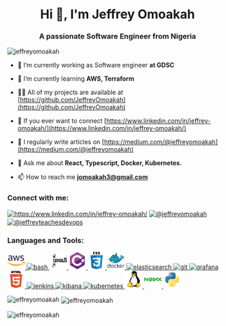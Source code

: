 <h1 align="center">Hi 👋, I'm Jeffrey Omoakah</h1>
<h3 align="center">A passionate Software Engineer from Nigeria</h3>

<p align="left"> <img src="https://komarev.com/ghpvc/?username=jeffreyomoakah&label=Profile%20views&color=0e75b6&style=flat" alt="jeffreyomoakah" /> </p>

- 🔭 I’m currently working as Software engineer **at GDSC**

- 🌱 I’m currently learning **AWS, Terraform**

- 👨‍💻 All of my projects are available at [https://github.com/JeffreyOmoakah](https://github.com/JeffreyOmoakah)

- 🤝 If you ever want to connect [https://www.linkedin.com/in/jeffrey-omoakah/](https://www.linkedin.com/in/jeffrey-omoakah/)

- 📝 I regularly write articles on [https://medium.com/@jeffreyomoakah](https://medium.com/@jeffreyomoakah)

- 💬 Ask me about **React, Typescript, Docker, Kubernetes.**

- 📫 How to reach me **jomoakah3@gmail.com**

<h3 align="left">Connect with me:</h3>
<p align="left">
<a href="https://linkedin.com/in/jeffrey-omoakah/" target="blank"><img align="center" src="https://raw.githubusercontent.com/rahuldkjain/github-profile-readme-generator/master/src/images/icons/Social/linked-in-alt.svg" alt="https://www.linkedin.com/in/jeffrey-omoakah/" height="30" width="40" /></a>
<a href="https://medium.com/@jeffreyomoakah" target="blank"><img align="center" src="https://raw.githubusercontent.com/rahuldkjain/github-profile-readme-generator/master/src/images/icons/Social/medium.svg" alt="@jeffreyomoakah" height="30" width="40" /></a>
<a href="https://www.youtube.com/c/@jeffreyteachesdevops" target="blank"><img align="center" src="https://raw.githubusercontent.com/rahuldkjain/github-profile-readme-generator/master/src/images/icons/Social/youtube.svg" alt="@jeffreyteachesdevops" height="30" width="40" /></a>
</p>

<h3 align="left">Languages and Tools:</h3>
<p align="left"> <a href="https://aws.amazon.com" target="_blank" rel="noreferrer"> <img src="https://raw.githubusercontent.com/devicons/devicon/master/icons/amazonwebservices/amazonwebservices-original-wordmark.svg" alt="aws" width="40" height="40"/> </a> <a href="https://www.gnu.org/software/bash/" target="_blank" rel="noreferrer"> <img src="https://www.vectorlogo.zone/logos/gnu_bash/gnu_bash-icon.svg" alt="bash" width="40" height="40"/> </a> <a href="https://canvasjs.com" target="_blank" rel="noreferrer"> <img src="https://raw.githubusercontent.com/Hardik0307/Hardik0307/master/assets/canvasjs-charts.svg" alt="canvasjs" width="40" height="40"/> </a> <a href="https://www.w3schools.com/cs/" target="_blank" rel="noreferrer"> <img src="https://raw.githubusercontent.com/devicons/devicon/master/icons/csharp/csharp-original.svg" alt="csharp" width="40" height="40"/> </a> <a href="https://www.w3schools.com/css/" target="_blank" rel="noreferrer"> <img src="https://raw.githubusercontent.com/devicons/devicon/master/icons/css3/css3-original-wordmark.svg" alt="css3" width="40" height="40"/> </a> <a href="https://www.docker.com/" target="_blank" rel="noreferrer"> <img src="https://raw.githubusercontent.com/devicons/devicon/master/icons/docker/docker-original-wordmark.svg" alt="docker" width="40" height="40"/> </a> <a href="https://www.elastic.co" target="_blank" rel="noreferrer"> <img src="https://www.vectorlogo.zone/logos/elastic/elastic-icon.svg" alt="elasticsearch" width="40" height="40"/> </a> <a href="https://git-scm.com/" target="_blank" rel="noreferrer"> <img src="https://www.vectorlogo.zone/logos/git-scm/git-scm-icon.svg" alt="git" width="40" height="40"/> </a> <a href="https://grafana.com" target="_blank" rel="noreferrer"> <img src="https://www.vectorlogo.zone/logos/grafana/grafana-icon.svg" alt="grafana" width="40" height="40"/> </a> <a href="https://www.w3.org/html/" target="_blank" rel="noreferrer"> <img src="https://raw.githubusercontent.com/devicons/devicon/master/icons/html5/html5-original-wordmark.svg" alt="html5" width="40" height="40"/> </a> <a href="https://www.jenkins.io" target="_blank" rel="noreferrer"> <img src="https://www.vectorlogo.zone/logos/jenkins/jenkins-icon.svg" alt="jenkins" width="40" height="40"/> </a> <a href="https://www.elastic.co/kibana" target="_blank" rel="noreferrer"> <img src="https://www.vectorlogo.zone/logos/elasticco_kibana/elasticco_kibana-icon.svg" alt="kibana" width="40" height="40"/> </a> <a href="https://kubernetes.io" target="_blank" rel="noreferrer"> <img src="https://www.vectorlogo.zone/logos/kubernetes/kubernetes-icon.svg" alt="kubernetes" width="40" height="40"/> </a> <a href="https://www.linux.org/" target="_blank" rel="noreferrer"> <img src="https://raw.githubusercontent.com/devicons/devicon/master/icons/linux/linux-original.svg" alt="linux" width="40" height="40"/> </a> <a href="https://www.nginx.com" target="_blank" rel="noreferrer"> <img src="https://raw.githubusercontent.com/devicons/devicon/master/icons/nginx/nginx-original.svg" alt="nginx" width="40" height="40"/> </a> <a href="https://www.python.org" target="_blank" rel="noreferrer"> <img src="https://raw.githubusercontent.com/devicons/devicon/master/icons/python/python-original.svg" alt="python" width="40" height="40"/> </a> </p>

<p><img align="left" src="https://github-readme-stats.vercel.app/api/top-langs?username=jeffreyomoakah&show_icons=true&locale=en&layout=compact" alt="jeffreyomoakah" /></p>

<p>&nbsp;<img align="center" src="https://github-readme-stats.vercel.app/api?username=jeffreyomoakah&show_icons=true&locale=en" alt="jeffreyomoakah" /></p>

<p><img align="center" src="https://github-readme-streak-stats.herokuapp.com/?user=jeffreyomoakah&" alt="jeffreyomoakah" /></p>
